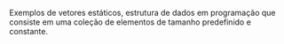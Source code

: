 Exemplos de vetores estáticos, estrutura de dados em programação que consiste em uma coleção de elementos de tamanho predefinido e constante.
